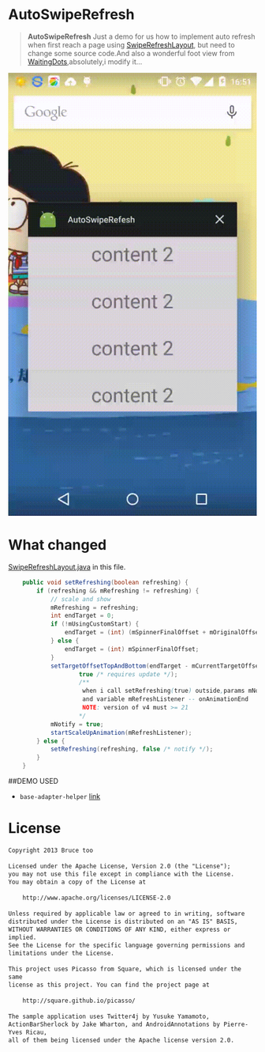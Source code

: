 
# AutoSwipeRefresh
> **AutoSwipeRefresh** Just a demo for us how to implement auto refresh when first reach a page using [SwipeRefreshLayout](https://developer.android.com/reference/android/support/v4/widget/SwipeRefreshLayout.html),
but need to change some source code.And also a wonderful foot view from [WaitingDots](https://github.com/tajchert/WaitingDots),absolutely,i modify it...

![](app/source/sample.gif)


# What changed

[SwipeRefreshLayout.java](https://github.com/futuresimple/android-support-v4/blob/master/src/java/android/support/v4/widget/SwipeRefreshLayout.java) in this file.

```java
    public void setRefreshing(boolean refreshing) {
        if (refreshing && mRefreshing != refreshing) {
            // scale and show
            mRefreshing = refreshing;
            int endTarget = 0;
            if (!mUsingCustomStart) {
                endTarget = (int) (mSpinnerFinalOffset + mOriginalOffsetTop);
            } else {
                endTarget = (int) mSpinnerFinalOffset;
            }
            setTargetOffsetTopAndBottom(endTarget - mCurrentTargetOffsetTop,
                    true /* requires update */);
                    /**
                     when i call setRefreshing(true) outside,params mNotify can never be true,only when u swipe down by gesture see callBack method onTouchEvent -- MotionEvent.ACTION_CANCEL
                     and variable mRefreshListener -- onAnimationEnd
                     NOTE: version of v4 must >= 21
                    */
            mNotify = true;
            startScaleUpAnimation(mRefreshListener);
        } else {
            setRefreshing(refreshing, false /* notify */);
        }
    }

```

##DEMO USED
* ``` base-adapter-helper ```  [link](https://github.com/JoanZapata/base-adapter-helper)

# License

```
Copyright 2013 Bruce too

Licensed under the Apache License, Version 2.0 (the "License");
you may not use this file except in compliance with the License.
You may obtain a copy of the License at

    http://www.apache.org/licenses/LICENSE-2.0

Unless required by applicable law or agreed to in writing, software
distributed under the License is distributed on an "AS IS" BASIS,
WITHOUT WARRANTIES OR CONDITIONS OF ANY KIND, either express or implied.
See the License for the specific language governing permissions and
limitations under the License.

This project uses Picasso from Square, which is licensed under the same
license as this project. You can find the project page at

    http://square.github.io/picasso/
    
The sample application uses Twitter4j by Yusuke Yamamoto, 
ActionBarSherlock by Jake Wharton, and AndroidAnnotations by Pierre-Yves Ricau, 
all of them being licensed under the Apache license version 2.0.
```
